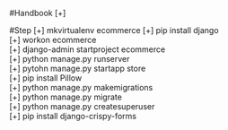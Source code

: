 #Handbook
[+]

#Step
[+] mkvirtualenv ecommerce <bt>
[+] pip install django <br>
[+] workon ecommerce <br>
[+] django-admin startproject ecommerce <br>
[+] python manage.py runserver <br>
[+] pytohn manage.py startapp store <br>
[+] pip install Pillow <br>
[+] python manage.py makemigrations <br>
[+] python manage.py migrate <br>
[+] python manage.py createsuperuser<br>
[+] pip install django-crispy-forms <br>

#
